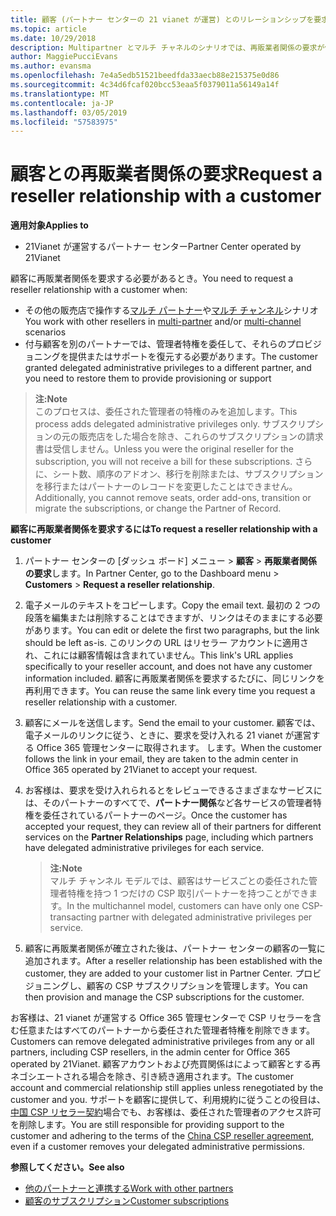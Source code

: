 ```yaml
---
title: 顧客 (パートナー センターの 21 vianet が運営) とのリレーションシップを要求します。
ms.topic: article
ms.date: 10/29/2018
description: Multipartner とマルチ チャネルのシナリオでは、再販業者関係の要求が使用されます。 また、顧客が委任された管理者特権を削除していて、プロビジョニングまたはサポートを提供するためにそれらを復元する必要がある場合にも便利です。
author: MaggiePucciEvans
ms.author: evansma
ms.openlocfilehash: 7e4a5edb51521beedfda33aecb88e215375e0d86
ms.sourcegitcommit: 4c34d6fcaf020bcc53eaa5f0379011a56149a14f
ms.translationtype: MT
ms.contentlocale: ja-JP
ms.lasthandoff: 03/05/2019
ms.locfileid: "57583975"
---
```

# <a name="request-a-reseller-relationship-with-a-customer"></a><span data-ttu-id="d0cff-104">顧客との再販業者関係の要求</span><span class="sxs-lookup"><span data-stu-id="d0cff-104">Request a reseller relationship with a customer</span></span>

<span data-ttu-id="d0cff-105">**適用対象**</span><span class="sxs-lookup"><span data-stu-id="d0cff-105">**Applies to**</span></span>

-   <span data-ttu-id="d0cff-106">21Vianet が運営するパートナー センター</span><span class="sxs-lookup"><span data-stu-id="d0cff-106">Partner Center operated by 21Vianet</span></span>

<span data-ttu-id="d0cff-107">顧客に再販業者関係を要求する必要があるとき。</span><span class="sxs-lookup"><span data-stu-id="d0cff-107">You need to request a reseller relationship with a customer when:</span></span>

-   <span data-ttu-id="d0cff-108">その他の販売店で操作する[マルチ パートナー](multipartner.md)や[マルチ チャンネル](multichannel.md)シナリオ</span><span class="sxs-lookup"><span data-stu-id="d0cff-108">You work with other resellers in [multi-partner](multipartner.md) and/or [multi-channel](multichannel.md) scenarios</span></span>
-   <span data-ttu-id="d0cff-109">付与顧客を別のパートナーでは、管理者特権を委任して、それらのプロビジョニングを提供またはサポートを復元する必要があります。</span><span class="sxs-lookup"><span data-stu-id="d0cff-109">The customer granted delegated administrative privileges to a different partner, and you need to restore them to provide provisioning or support</span></span>

><span data-ttu-id="d0cff-110">**注:**</span><span class="sxs-lookup"><span data-stu-id="d0cff-110">**Note**</span></span><br> <span data-ttu-id="d0cff-111">このプロセスは、委任された管理者の特権のみを追加します。</span><span class="sxs-lookup"><span data-stu-id="d0cff-111">This process adds delegated administrative privileges only.</span></span> <span data-ttu-id="d0cff-112">サブスクリプションの元の販売店をした場合を除き、これらのサブスクリプションの請求書は受信しません。</span><span class="sxs-lookup"><span data-stu-id="d0cff-112">Unless you were the original reseller for the subscription, you will not receive a bill for these subscriptions.</span></span> <span data-ttu-id="d0cff-113">さらに、シート数、順序のアドオン、移行を削除または、サブスクリプションを移行またはパートナーのレコードを変更したことはできません。</span><span class="sxs-lookup"><span data-stu-id="d0cff-113">Additionally, you cannot remove seats, order add-ons, transition or migrate the subscriptions, or change the Partner of Record.</span></span>

<a href="" id="requestarelationship"></a>
<span data-ttu-id="d0cff-114">**顧客に再販業者関係を要求するには**</span><span class="sxs-lookup"><span data-stu-id="d0cff-114">**To request a reseller relationship with a customer**</span></span>

1.  <span data-ttu-id="d0cff-115">パートナー センターの [ダッシュ ボード] メニュー &gt; **顧客** &gt; **再販業者関係の要求**します。</span><span class="sxs-lookup"><span data-stu-id="d0cff-115">In Partner Center, go to the Dashboard menu &gt; **Customers** &gt; **Request a reseller relationship**.</span></span>
2.  <span data-ttu-id="d0cff-116">電子メールのテキストをコピーします。</span><span class="sxs-lookup"><span data-stu-id="d0cff-116">Copy the email text.</span></span> <span data-ttu-id="d0cff-117">最初の 2 つの段落を編集または削除することはできますが、リンクはそのままにする必要があります。</span><span class="sxs-lookup"><span data-stu-id="d0cff-117">You can edit or delete the first two paragraphs, but the link should be left as-is.</span></span> <span data-ttu-id="d0cff-118">このリンクの URL はリセラー アカウントに適用され、これには顧客情報は含まれていません。</span><span class="sxs-lookup"><span data-stu-id="d0cff-118">This link's URL applies specifically to your reseller account, and does not have any customer information included.</span></span> <span data-ttu-id="d0cff-119">顧客に再販業者関係を要求するたびに、同じリンクを再利用できます。</span><span class="sxs-lookup"><span data-stu-id="d0cff-119">You can reuse the same link every time you request a reseller relationship with a customer.</span></span>
3.  <span data-ttu-id="d0cff-120">顧客にメールを送信します。</span><span class="sxs-lookup"><span data-stu-id="d0cff-120">Send the email to your customer.</span></span> <span data-ttu-id="d0cff-121">顧客では、電子メールのリンクに従う、ときに、要求を受け入れる 21 vianet が運営する Office 365 管理センターに取得されます。 します。</span><span class="sxs-lookup"><span data-stu-id="d0cff-121">When the customer follows the link in your email, they are taken to the admin center in Office 365 operated by 21Vianet to accept your request.</span></span>
4.  <span data-ttu-id="d0cff-122">お客様は、要求を受け入れられるとをレビューできるさまざまなサービスには、そのパートナーのすべてで、**パートナー関係**など各サービスの管理者特権を委任されているパートナーのページ。</span><span class="sxs-lookup"><span data-stu-id="d0cff-122">Once the customer has accepted your request, they can review all of their partners for different services on the **Partner Relationships** page, including which partners have delegated administrative privileges for each service.</span></span>

    ><span data-ttu-id="d0cff-123">**注:**</span><span class="sxs-lookup"><span data-stu-id="d0cff-123">**Note**</span></span><br> <span data-ttu-id="d0cff-124">マルチ チャンネル モデルでは、顧客はサービスごとの委任された管理者特権を持つ 1 つだけの CSP 取引パートナーを持つことができます。</span><span class="sxs-lookup"><span data-stu-id="d0cff-124">In the multichannel model, customers can have only one CSP-transacting partner with delegated administrative privileges per service.</span></span> 
    
5.  <span data-ttu-id="d0cff-125">顧客に再販業者関係が確立された後は、パートナー センターの顧客の一覧に追加されます。</span><span class="sxs-lookup"><span data-stu-id="d0cff-125">After a reseller relationship has been established with the customer, they are added to your customer list in Partner Center.</span></span> <span data-ttu-id="d0cff-126">プロビジョニングし、顧客の CSP サブスクリプションを管理します。</span><span class="sxs-lookup"><span data-stu-id="d0cff-126">You can then provision and manage the CSP subscriptions for the customer.</span></span>

<span data-ttu-id="d0cff-127">お客様は、21 vianet が運営する Office 365 管理センターで CSP リセラーを含む任意またはすべてのパートナーから委任された管理者特権を削除できます。</span><span class="sxs-lookup"><span data-stu-id="d0cff-127">Customers can remove delegated administrative privileges from any or all partners, including CSP resellers, in the admin center for Office 365 operated by 21Vianet.</span></span> <span data-ttu-id="d0cff-128">顧客アカウントおよび売買関係はによって顧客とする再ネゴシエートされる場合を除き、引き続き適用されます。</span><span class="sxs-lookup"><span data-stu-id="d0cff-128">The customer account and commercial relationship still applies unless renegotiated by the customer and you.</span></span> <span data-ttu-id="d0cff-129">サポートを顧客に提供して、利用規約に従うことの役目は、[中国 CSP リセラー契約](https://www.21vbluecloud.com/office365/ResellerAgr/)場合でも、お客様は、委任された管理者のアクセス許可を削除します。</span><span class="sxs-lookup"><span data-stu-id="d0cff-129">You are still responsible for providing support to the customer and adhering to the terms of the [China CSP reseller agreement](https://www.21vbluecloud.com/office365/ResellerAgr/), even if a customer removes your delegated administrative permissions.</span></span> 

<span data-ttu-id="d0cff-130">**参照してください。**</span><span class="sxs-lookup"><span data-stu-id="d0cff-130">**See also**</span></span>

-   [<span data-ttu-id="d0cff-131">他のパートナーと連携する</span><span class="sxs-lookup"><span data-stu-id="d0cff-131">Work with other partners</span></span>](work-with-other-partners.md)
-   [<span data-ttu-id="d0cff-132">顧客のサブスクリプション</span><span class="sxs-lookup"><span data-stu-id="d0cff-132">Customer subscriptions</span></span>](customer-subscriptions.md)

 

 





